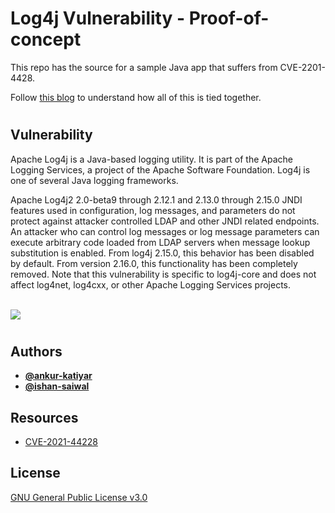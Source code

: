 # Log4j Vulnerability - Proof-of-concept

This repo has the source for a sample Java app that suffers from CVE-2201-4428.

Follow [this blog](https://medium.com/@ankurkatiyar/cve-2021-44228-proof-of-concept-on-kubernetes-34c7337e8a89) to understand how all of this is tied together.

#
## Vulnerability

Apache Log4j is a Java-based logging utility. It is part of the Apache Logging Services, a project of the Apache Software Foundation. Log4j is one of several Java logging frameworks.

Apache Log4j2 2.0-beta9 through 2.12.1 and 2.13.0 through 2.15.0 JNDI features used in configuration, log messages, and parameters do not protect against attacker controlled LDAP and other JNDI related endpoints. An attacker who can control log messages or log message parameters can execute arbitrary code loaded from LDAP servers when message lookup substitution is enabled. From log4j 2.15.0, this behavior has been disabled by default. From version 2.16.0, this functionality has been completely removed. Note that this vulnerability is specific to log4j-core and does not affect log4net, log4cxx, or other Apache Logging Services projects.
<br/><br/>

![](https://www.govcert.ch/blog/zero-day-exploit-targeting-popular-java-library-log4j/assets/log4j_attack.png) 

#
## Authors
- **[@ankur-katiyar](https://www.github.com/ankur-katiyar)**
- **[@ishan-saiwal](https://www.github.com/ishan-saiwal)**

## Resources
 - [CVE-2021-44228](https://nvd.nist.gov/vuln/detail/CVE-2021-44228)


## License

[GNU General Public License v3.0](https://choosealicense.com/licenses/gpl-3.0/)